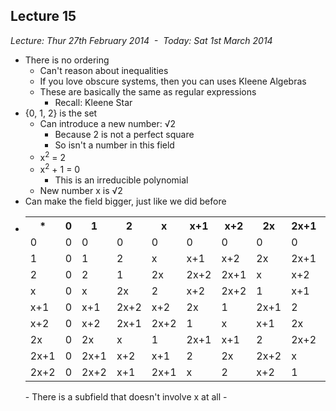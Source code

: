 Lecture 15
----------

*Lecture: Thur 27th February 2014  -  Today: Sat 1st March 2014*

- There is no ordering
    - Can't reason about inequalities
    - If you love obscure systems, then you can uses Kleene Algebras
    - These are basically the same as regular expressions
        - Recall: Kleene Star
- {0, 1, 2} is the set
    - Can introduce a new number: &radic;2
        - Because 2 is not a perfect square
        - So isn't a number in this field
    - x<sup>2</sup> = 2
    - x<sup>2</sup> + 1 = 0
        - This is an irreducible polynomial
    - New number x is &radic;2
- Can make the field bigger, just like we did before 
- <table><tr><th>*</th><th>0</th><th>1</th><th>2</th><th>x</th><th>x+1</th><th>x+2</th><th>2x</th><th>2x+1</th><th>2x+2</th></tr><tr><td>0</td><td>0</td><td>0</td><td>0</td><td>0</td><td>0</td><td>0</td><td>0</td><td>0</td><td>0</td></tr><tr><td>1</td><td>0</td><td>1</td><td>2</td><td>x</td><td>x+1</td><td>x+2</td><td>2x</td><td>2x+1</td><td>2x+2</td></tr><tr><td>2</td><td>0</td><td>2</td><td>1</td><td>2x</td><td>2x+2</td><td>2x+1</td><td>x</td><td>x+2</td><td>x+1</td></tr><tr><td>x</td><td>0</td><td>x</td><td>2x</td><td>2</td><td>x+2</td><td>2x+2</td><td>1</td><td>x+1</td><td>2x+1</td></tr><tr><td>x+1</td><td>0</td><td>x+1</td><td>2x+2</td><td>x+2</td><td>2x</td><td>1</td><td>2x+1</td><td>2</td><td>x</td></tr><tr><td>x+2</td><td>0</td><td>x+2</td><td>2x+1</td><td>2x+2</td><td>1</td><td>x</td><td>x+1</td><td>2x</td><td>2</td></tr><tr><td>2x</td><td>0</td><td>2x</td><td>x</td><td>1</td><td>2x+1</td><td>x+1</td><td>2</td><td>2x+2</td><td>x+2</td></tr><tr><td>2x+1</td><td>0</td><td>2x+1</td><td>x+2</td><td>x+1</td><td>2</td><td>2x</td><td>2x+2</td><td>x</td><td>1</td></tr><tr><td>2x+2</td><td>0</td><td>2x+2</td><td>x+1</td><td>2x+1</td><td>x</td><td>2</td><td>x+2</td><td>1</td><td>2x</td></tr></table>
    - There is a subfield that doesn't involve x at all
    -
